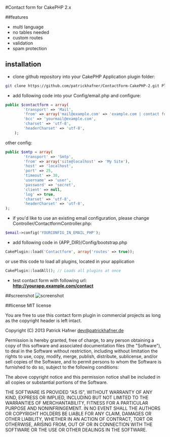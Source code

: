 #Contact form for CakePHP 2.x

##features
* multi language
* no tables needed
* custom routes
* validation
* spam protection

## installation
* clone github repository into your CakePHP Application plugin folder:

```bash
git clone https://github.com/patrickhafner/ContactForm-CakePHP-2.git Plugin/Contactform
```

* add following code into your Config/email.php and configure:

```php
public $contactform = array(
	    'transport' => 'Mail',
	    'from' => array('mail@example.com' => 'example.com | contact form'),
	    'bcc' => 'yourmail@example.com',
	    'charset' => 'utf-8',
	    'headerCharset' => 'utf-8',
	);
```

other config:

```php
public $smtp = array(
		'transport' => 'Smtp',
		'from' => array('site@localhost' => 'My Site'),
		'host' => 'localhost',
		'port' => 25,
		'timeout' => 30,
		'username' => 'user',
		'password' => 'secret',
		'client' => null,
		'log' => true,
		'charset' => 'utf-8',
		'headerCharset' => 'utf-8',
);
```

* if you'd like to use an existing email configuration, please change Controller/ContactformController.php:

```php
$email->config('YOURCONFIG_IN_EMAIL_PHP');
```

* add following code in {APP_DIR}/Config/bootstrap.php

```php
CakePlugin::load('Contactform', array('routes' => true));
```

or use this code to load all plugins, located in your application
```php
CakePlugin::loadAll(); // Loads all plugins at once
```

* test contact form with following url: **http://yourapp.example.com/contact**

##screenshot
![screenshot](https://raw.github.com/patrickhafner/ContactForm-CakePHP-2/master/screenshot.png)

##license
MIT license

You are free to use this contact form plugin in commercial projects as long as the copyright header is left intact.

Copyright (C) 2013 Patrick Hafner <dev@patrickhafner.de>

Permission is hereby granted, free of charge, to any person obtaining a copy of this software and associated documentation files (the "Software"), to deal in the Software without restriction, including without limitation the rights to use, copy, modify, merge, publish, distribute, sublicense, and/or sell copies of the Software, and to permit persons to whom the Software is furnished to do so, subject to the following conditions:

The above copyright notice and this permission notice shall be included in all copies or substantial portions of the Software.

THE SOFTWARE IS PROVIDED "AS IS", WITHOUT WARRANTY OF ANY KIND, EXPRESS OR IMPLIED, INCLUDING BUT NOT LIMITED TO THE WARRANTIES OF MERCHANTABILITY, FITNESS FOR A PARTICULAR PURPOSE AND NONINFRINGEMENT. IN NO EVENT SHALL THE AUTHORS OR COPYRIGHT HOLDERS BE LIABLE FOR ANY CLAIM, DAMAGES OR OTHER LIABILITY, WHETHER IN AN ACTION OF CONTRACT, TORT OR OTHERWISE, ARISING FROM, OUT OF OR IN CONNECTION WITH THE SOFTWARE OR THE USE OR OTHER DEALINGS IN THE SOFTWARE.